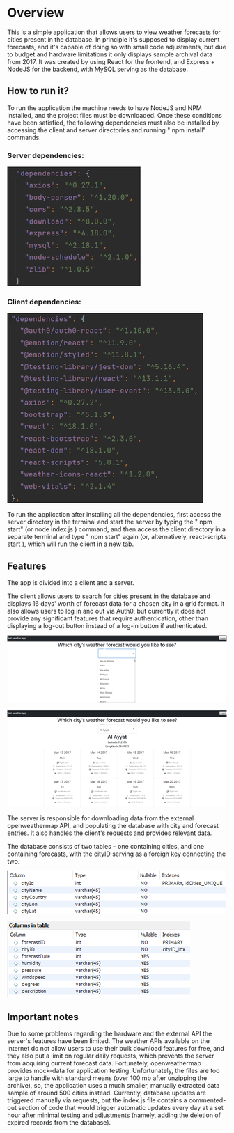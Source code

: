 # **Overview**

This is a simple application that allows users to view weather forecasts for cities present in the database. In principle it's supposed to display current forecasts, and it's capable of doing so with small code adjustments, but due to budget and hardware limitations it only displays sample archival data from 2017. It was created by using React for the frontend, and Express + NodeJS for the backend, with MySQL serving as the database.

## **How to run it?**

To run the application the machine needs to have NodeJS and NPM installed, and the project files must be downloaded. Once these conditions have been satisfied, the following dependencies must also be installed by accessing the client and server directories and running " npm install" commands.

### Server dependencies:

![img2.png](images/DependenciesServer.png)

### Client dependencies:

![img.png](images/DependenciesClient.png)

To run the application after installing all the dependencies, first access the server directory in the terminal and start the server by typing the " npm start" (or node index.js ) command, and then access the client directory in a separate terminal and type " npm start" again (or, alternatively, react-scripts start ), which will run the client in a new tab.

## **Features**

The app is divided into a client and a server.

The client allows users to search for cities present in the database and displays 16 days' worth of forecast data for a chosen city in a grid format. It also allows users to log in and out via Auth0,
but currently it does not provide any significant features that require authentication, other than displaying a log-out button instead of a log-in button if authenticated.


![img3.png](images/Client1.png)

![img4.png](images/Client2.png)


The server is responsible for downloading data from the external openweathermap API, and populating the database with city and forecast entries. It also handles the client's requests and provides relevant data.

The database consists of two tables – one containing cities, and one containing forecasts, with the cityID serving as a foreign key connecting the two.

![img5.png](images/DB1.png)

![img6.png](images/DB2.png)

## **Important notes**

Due to some problems regarding the hardware and the external API the server's features have been limited. The weather APIs available on the internet do not allow users to use their bulk download features for free, and they also put a limit on regular daily requests, which prevents the server from acquiring current forecast data. Fortunately, openweathermap provides mock-data for application testing. Unfortunately, the files are too large to handle with standard means (over 100 mb after unzipping the archive), so, the application uses a much smaller, manually extracted data sample of around 500 cities instead. Currently, database updates are triggered manually via requests, but the index.js file contains a commented-out section of code that would trigger automatic updates every day at a set hour after minimal testing and adjustments (namely, adding the deletion of expired records from the database).
